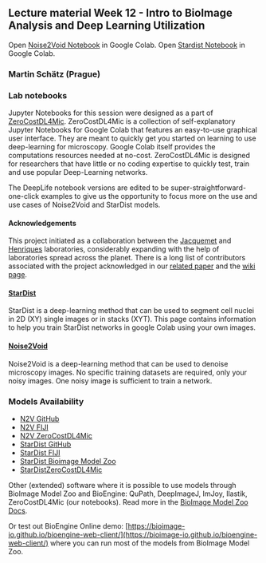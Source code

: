 ## Lecture material Week 12 - Intro to BioImage Analysis and Deep Learning Utilization

Open [Noise2Void Notebook](https://githubtocolab.com/deeplife4eu/Lecture-materials/blob/main/Week_12/2025-Week_12-DeepLife_Noise2Void_2D_ZeroCostDL4Mic.ipynb) in Google Colab.
Open [Stardist Notebook](https://githubtocolab.com/deeplife4eu/Lecture-materials/blob/main/Week_12/2025-Week_12-DeepLife_StarDist_2D_ZeroCostDL4Mic.ipynb) in Google Colab.

### Martin Schätz (Prague)

### Lab notebooks
Jupyter Notebooks for this session were designed as a part of [ZeroCostDL4Mic](https://github.com/HenriquesLab/ZeroCostDL4Mic/tree/master). ZeroCostDL4Mic is a collection of self-explanatory Jupyter Notebooks for Google Colab that features an easy-to-use graphical user interface. They are meant to quickly get you started on learning to use deep-learning for microscopy. Google Colab itself provides the computations resources needed at no-cost. ZeroCostDL4Mic is designed for researchers that have little or no coding expertise to quickly test, train and use popular Deep-Learning networks.

The DeepLife notebook versions are edited to be super-straightforward-one-click examples to give us the opportunity to focus more on the use and use cases of Noise2Void and StarDist models.

#### Acknowledgements
This project initiated as a collaboration between the [Jacquemet](https://cellmig.org/) and [Henriques](https://henriqueslab.github.io/) laboratories, considerably expanding with the help of laboratories spread across the planet. There is a long list of contributors associated with the project acknowledged in our [related paper](https://www.nature.com/articles/s41467-021-22518-0) and the [wiki page](https://github.com/HenriquesLab/ZeroCostDL4Mic/wiki#contributors).

#### [StarDist](https://github.com/HenriquesLab/ZeroCostDL4Mic/wiki/Stardist)
StarDist is a deep-learning method that can be used to segment cell nuclei in 2D (XY) single images or in stacks (XYT). This page contains information to help you train StarDist networks in google Colab using your own images.

#### [Noise2Void](https://github.com/HenriquesLab/ZeroCostDL4Mic/wiki/Noise2Void)
Noise2Void is a deep-learning method that can be used to denoise microscopy images. No specific training datasets are required, only your noisy images. One noisy image is sufficient to train a network.

### Models Availability

 * [N2V GitHub](https://github.com/juglab/n2v)
 * [N2V FIJI](https://imagej.net/plugins/n2v)
 * [N2V ZeroCostDL4Mic](https://github.com/HenriquesLab/ZeroCostDL4Mic/blob/master/Colab_notebooks/Noise2Void_2D_ZeroCostDL4Mic.ipynb)
 * [StarDist GitHub](https://github.com/stardist/stardist)
 * [StarDist FIJI](https://imagej.net/plugins/stardist)
 * [StarDist Bioimage Model Zoo](https://bioimage.io/#/?tags=stardist)
 * [StarDistZeroCostDL4Mic](https://github.com/HenriquesLab/ZeroCostDL4Mic/blob/master/Colab_notebooks/StarDist_2D_ZeroCostDL4Mic.ipynb)

Other (extended) software where it is possible to use models through BioImage Model Zoo and BioEngine: QuPath, DeepImageJ, ImJoy, Ilastik, ZeroCostDL4Mic (our notebooks). Read more in the [BioImage Model Zoo Docs](https://bioimage.io/docs/#/).

Or test out BioEngine Online demo: [https://bioimage-io.github.io/bioengine-web-client/](https://bioimage-io.github.io/bioengine-web-client/) where you can run most of the models from BioImage Model Zoo.
